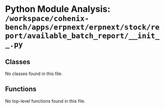 # Python Module Analysis: `/workspace/cohenix-bench/apps/erpnext/erpnext/stock/report/available_batch_report/__init__.py`

## Classes

No classes found in this file.


## Functions

No top-level functions found in this file.
